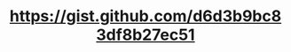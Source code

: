 ---
layout: default
title: https://gist.github.com/d6d3b9bc83df8b27ec51
name: cloudant-couchdb-changes.html
fullname: Sets up a live replication link between a Cloudant or CouchDB database and an in-browser PouchDB database, and reports change activity
description: Sets up a live replication link between a Cloudant or CouchDB database and an in-browser PouchDB database, and reports change activity
forks: 0
giturl: https://gist.github.com/rajrsingh/d6d3b9bc83df8b27ec51
languages: 

tech: 
  - Cloudant
  - CouchDB
  - PouchDB

level: Beginner
---